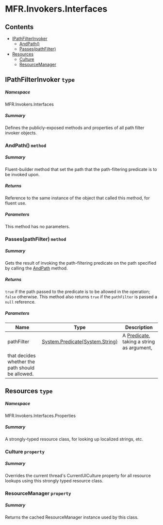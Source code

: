 <a name='assembly'></a>
# MFR.Invokers.Interfaces

## Contents

- [IPathFilterInvoker](#T-MFR-Objects-Invokers-Interfaces-IPathFilterInvoker 'MFR.Invokers.Interfaces.IPathFilterInvoker')
  - [AndPath()](#M-MFR-Objects-Invokers-Interfaces-IPathFilterInvoker-AndPath-System-String- 'MFR.Invokers.Interfaces.IPathFilterInvoker.AndPath(System.String)')
  - [Passes(pathFilter)](#M-MFR-Objects-Invokers-Interfaces-IPathFilterInvoker-Passes-System-Predicate{System-String}- 'MFR.Invokers.Interfaces.IPathFilterInvoker.Passes(System.Predicate{System.String})')
- [Resources](#T-MFR-Objects-Invokers-Interfaces-Properties-Resources 'MFR.Invokers.Interfaces.Properties.Resources')
  - [Culture](#P-MFR-Objects-Invokers-Interfaces-Properties-Resources-Culture 'MFR.Invokers.Interfaces.Properties.Resources.Culture')
  - [ResourceManager](#P-MFR-Objects-Invokers-Interfaces-Properties-Resources-ResourceManager 'MFR.Invokers.Interfaces.Properties.Resources.ResourceManager')

<a name='T-MFR-Objects-Invokers-Interfaces-IPathFilterInvoker'></a>
## IPathFilterInvoker `type`

##### Namespace

MFR.Invokers.Interfaces

##### Summary

Defines the publicly-exposed methods and properties of all path filter invoker objects.

<a name='M-MFR-Objects-Invokers-Interfaces-IPathFilterInvoker-AndPath-System-String-'></a>
### AndPath() `method`

##### Summary

Fluent-builder method that set the path that the path-filtering
predicate is to be invoked upon.

##### Returns

Reference to the same instance of the object that called this
method, for fluent use.

##### Parameters

This method has no parameters.

<a name='M-MFR-Objects-Invokers-Interfaces-IPathFilterInvoker-Passes-System-Predicate{System-String}-'></a>
### Passes(pathFilter) `method`

##### Summary

Gets the result of invoking the path-filtering predicate on the path
specified by calling the [AndPath](#M-MFR-Objects-IPathFilterInvoker-AndPath 'MFR.IPathFilterInvoker.AndPath') method.

##### Returns

`true` if the path passed to the predicate is to be
allowed in the operation; `false` otherwise. This
method also returns `true` if the `pathFilter` is passed a `null` reference.

##### Parameters

| Name | Type | Description |
| ---- | ---- | ----------- |
| pathFilter | [System.Predicate{System.String}](http://msdn.microsoft.com/query/dev14.query?appId=Dev14IDEF1&l=EN-US&k=k:System.Predicate 'System.Predicate{System.String}') | A [Predicate](http://msdn.microsoft.com/query/dev14.query?appId=Dev14IDEF1&l=EN-US&k=k:System.Predicate 'System.Predicate'), taking a string as argument,
that decides whether the path should be allowed. |

<a name='T-MFR-Objects-Invokers-Interfaces-Properties-Resources'></a>
## Resources `type`

##### Namespace

MFR.Invokers.Interfaces.Properties

##### Summary

A strongly-typed resource class, for looking up localized strings, etc.

<a name='P-MFR-Objects-Invokers-Interfaces-Properties-Resources-Culture'></a>
### Culture `property`

##### Summary

Overrides the current thread's CurrentUICulture property for all
  resource lookups using this strongly typed resource class.

<a name='P-MFR-Objects-Invokers-Interfaces-Properties-Resources-ResourceManager'></a>
### ResourceManager `property`

##### Summary

Returns the cached ResourceManager instance used by this class.
